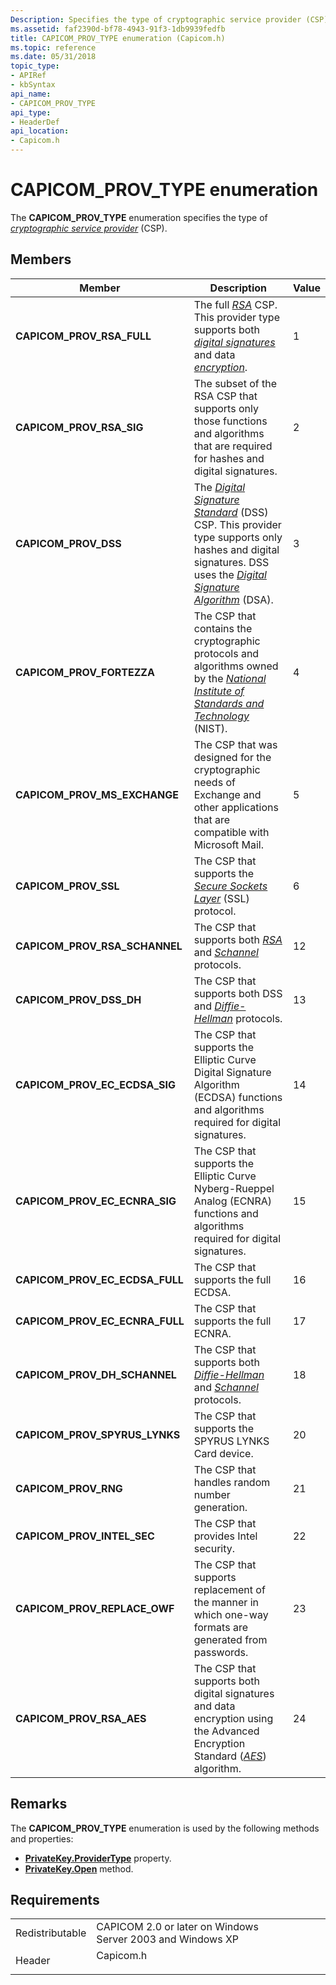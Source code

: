 ```yaml
---
Description: Specifies the type of cryptographic service provider (CSP).
ms.assetid: faf2390d-bf78-4943-91f3-1db9939fedfb
title: CAPICOM_PROV_TYPE enumeration (Capicom.h)
ms.topic: reference
ms.date: 05/31/2018
topic_type: 
- APIRef
- kbSyntax
api_name: 
- CAPICOM_PROV_TYPE
api_type: 
- HeaderDef
api_location: 
- Capicom.h
---
```


# CAPICOM\_PROV\_TYPE enumeration

The **CAPICOM\_PROV\_TYPE** enumeration specifies the type of [*cryptographic service provider*](../secgloss/c-gly.md) (CSP).

## Members



| Member                             | Description                                                                                                                                                                                                                                                                                                                                                                        | Value |
|------------------------------------|------------------------------------------------------------------------------------------------------------------------------------------------------------------------------------------------------------------------------------------------------------------------------------------------------------------------------------------------------------------------------------|-------|
| **CAPICOM\_PROV\_RSA\_FULL**       | The full [*RSA*](../secgloss/r-gly.md) CSP. This provider type supports both [*digital signatures*](../secgloss/d-gly.md) and data [*encryption*](../secgloss/e-gly.md).<br/>                                                            | 1     |
| **CAPICOM\_PROV\_RSA\_SIG**        | The subset of the RSA CSP that supports only those functions and algorithms that are required for hashes and digital signatures.<br/>                                                                                                                                                                                                                                        | 2     |
| **CAPICOM\_PROV\_DSS**             | The [*Digital Signature Standard*](../secgloss/d-gly.md) (DSS) CSP. This provider type supports only hashes and digital signatures. DSS uses the [*Digital Signature Algorithm*](../secgloss/d-gly.md) (DSA).<br/> | 3     |
| **CAPICOM\_PROV\_FORTEZZA**        | The CSP that contains the cryptographic protocols and algorithms owned by the [*National Institute of Standards and Technology*](../secgloss/n-gly.md) (NIST).<br/>                                                                                      | 4     |
| **CAPICOM\_PROV\_MS\_EXCHANGE**    | The CSP that was designed for the cryptographic needs of Exchange and other applications that are compatible with Microsoft Mail.<br/>                                                                                                                                                                                                                                       | 5     |
| **CAPICOM\_PROV\_SSL**             | The CSP that supports the [*Secure Sockets Layer*](../secgloss/s-gly.md) (SSL) protocol.<br/>                                                                                                                                                                                              | 6     |
| **CAPICOM\_PROV\_RSA\_SCHANNEL**   | The CSP that supports both [*RSA*](../secgloss/r-gly.md) and [*Schannel*](../secgloss/s-gly.md) protocols.<br/>                                                                                                                                                                                        | 12    |
| **CAPICOM\_PROV\_DSS\_DH**         | The CSP that supports both DSS and [*Diffie-Hellman*](../secgloss/d-gly.md) protocols.<br/>                                                                                                                                                                                                          | 13    |
| **CAPICOM\_PROV\_EC\_ECDSA\_SIG**  | The CSP that supports the Elliptic Curve Digital Signature Algorithm (ECDSA) functions and algorithms required for digital signatures.<br/>                                                                                                                                                                                                                                  | 14    |
| **CAPICOM\_PROV\_EC\_ECNRA\_SIG**  | The CSP that supports the Elliptic Curve Nyberg-Rueppel Analog (ECNRA) functions and algorithms required for digital signatures.<br/>                                                                                                                                                                                                                                        | 15    |
| **CAPICOM\_PROV\_EC\_ECDSA\_FULL** | The CSP that supports the full ECDSA.<br/>                                                                                                                                                                                                                                                                                                                                   | 16    |
| **CAPICOM\_PROV\_EC\_ECNRA\_FULL** | The CSP that supports the full ECNRA.<br/>                                                                                                                                                                                                                                                                                                                                   | 17    |
| **CAPICOM\_PROV\_DH\_SCHANNEL**    | The CSP that supports both [*Diffie-Hellman*](../secgloss/d-gly.md) and [*Schannel*](../secgloss/s-gly.md) protocols.<br/>                                                                                                                                   | 18    |
| **CAPICOM\_PROV\_SPYRUS\_LYNKS**   | The CSP that supports the SPYRUS LYNKS Card device.<br/>                                                                                                                                                                                                                                                                                                                     | 20    |
| **CAPICOM\_PROV\_RNG**             | The CSP that handles random number generation.<br/>                                                                                                                                                                                                                                                                                                                          | 21    |
| **CAPICOM\_PROV\_INTEL\_SEC**      | The CSP that provides Intel security.<br/>                                                                                                                                                                                                                                                                                                                                   | 22    |
| **CAPICOM\_PROV\_REPLACE\_OWF**    | The CSP that supports replacement of the manner in which one-way formats are generated from passwords.<br/>                                                                                                                                                                                                                                                                  | 23    |
| **CAPICOM\_PROV\_RSA\_AES**        | The CSP that supports both digital signatures and data encryption using the Advanced Encryption Standard ([*AES*](../secgloss/a-gly.md)) algorithm.<br/>                                                                                                                                                                                       | 24    |



## Remarks

The **CAPICOM\_PROV\_TYPE** enumeration is used by the following methods and properties:

-   [**PrivateKey.ProviderType**](privatekey-providertype.md) property.
-   [**PrivateKey.Open**](privatekey-open.md) method.

## Requirements



|                            |                                                                                      |
|----------------------------|--------------------------------------------------------------------------------------|
| Redistributable<br/> | CAPICOM 2.0 or later on Windows Server 2003 and Windows XP<br/>                |
| Header<br/>          | <dl> <dt>Capicom.h</dt> </dl> |



 

 